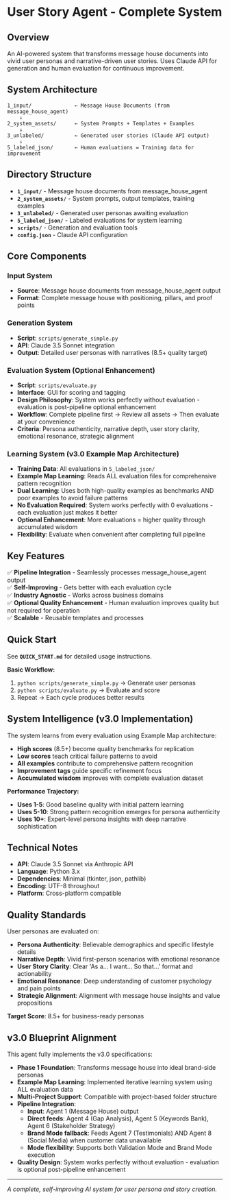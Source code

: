 # User Story Agent - Complete System

## Overview
An AI-powered system that transforms message house documents into vivid user personas and narrative-driven user stories. Uses Claude API for generation and human evaluation for continuous improvement.

## System Architecture

```
1_input/              ← Message House Documents (from message_house_agent)
    ↓
2_system_assets/      ← System Prompts + Templates + Examples
    ↓
3_unlabeled/          ← Generated user stories (Claude API output)
    ↓
5_labeled_json/       ← Human evaluations = Training data for improvement
```

## Directory Structure

- **`1_input/`** - Message house documents from message_house_agent
- **`2_system_assets/`** - System prompts, output templates, training examples
- **`3_unlabeled/`** - Generated user personas awaiting evaluation
- **`5_labeled_json/`** - Labeled evaluations for system learning
- **`scripts/`** - Generation and evaluation tools
- **`config.json`** - Claude API configuration

## Core Components

### Input System
- **Source**: Message house documents from message_house_agent output
- **Format**: Complete message house with positioning, pillars, and proof points

### Generation System  
- **Script**: `scripts/generate_simple.py`
- **API**: Claude 3.5 Sonnet integration
- **Output**: Detailed user personas with narratives (8.5+ quality target)

### Evaluation System (Optional Enhancement)
- **Script**: `scripts/evaluate.py` 
- **Interface**: GUI for scoring and tagging
- **Design Philosophy**: System works perfectly without evaluation - evaluation is post-pipeline optional enhancement
- **Workflow**: Complete pipeline first → Review all assets → Then evaluate at your convenience
- **Criteria**: Persona authenticity, narrative depth, user story clarity, emotional resonance, strategic alignment

### Learning System (v3.0 Example Map Architecture)
- **Training Data**: All evaluations in `5_labeled_json/`
- **Example Map Learning**: Reads ALL evaluation files for comprehensive pattern recognition
- **Dual Learning**: Uses both high-quality examples as benchmarks AND poor examples to avoid failure patterns
- **No Evaluation Required**: System works perfectly with 0 evaluations - each evaluation just makes it better
- **Optional Enhancement**: More evaluations = higher quality through accumulated wisdom
- **Flexibility**: Evaluate when convenient after completing full pipeline

## Key Features

✅ **Pipeline Integration** - Seamlessly processes message_house_agent output  
✅ **Self-Improving** - Gets better with each evaluation cycle  
✅ **Industry Agnostic** - Works across business domains  
✅ **Optional Quality Enhancement** - Human evaluation improves quality but not required for operation  
✅ **Scalable** - Reusable templates and processes  

## Quick Start

See **`QUICK_START.md`** for detailed usage instructions.

**Basic Workflow:**
1. `python scripts/generate_simple.py` → Generate user personas
2. `python scripts/evaluate.py` → Evaluate and score  
3. Repeat → Each cycle produces better results

## System Intelligence (v3.0 Implementation)

The system learns from every evaluation using Example Map architecture:
- **High scores** (8.5+) become quality benchmarks for replication
- **Low scores** teach critical failure patterns to avoid
- **All examples** contribute to comprehensive pattern recognition
- **Improvement tags** guide specific refinement focus
- **Accumulated wisdom** improves with complete evaluation dataset

**Performance Trajectory:**
- **Uses 1-5**: Good baseline quality with initial pattern learning
- **Uses 5-10**: Strong pattern recognition emerges for persona authenticity
- **Uses 10+**: Expert-level persona insights with deep narrative sophistication

## Technical Notes

- **API**: Claude 3.5 Sonnet via Anthropic API
- **Language**: Python 3.x
- **Dependencies**: Minimal (tkinter, json, pathlib)
- **Encoding**: UTF-8 throughout
- **Platform**: Cross-platform compatible

## Quality Standards

User personas are evaluated on:
- **Persona Authenticity**: Believable demographics and specific lifestyle details
- **Narrative Depth**: Vivid first-person scenarios with emotional resonance  
- **User Story Clarity**: Clear 'As a... I want... So that...' format and actionability
- **Emotional Resonance**: Deep understanding of customer psychology and pain points
- **Strategic Alignment**: Alignment with message house insights and value propositions

**Target Score**: 8.5+ for business-ready personas

## v3.0 Blueprint Alignment

This agent fully implements the v3.0 specifications:
- **Phase 1 Foundation**: Transforms message house into ideal brand-side personas
- **Example Map Learning**: Implemented iterative learning system using ALL evaluation data
- **Multi-Project Support**: Compatible with project-based folder structure
- **Pipeline Integration**: 
  - **Input**: Agent 1 (Message House) output
  - **Direct feeds**: Agent 4 (Gap Analysis), Agent 5 (Keywords Bank), Agent 6 (Stakeholder Strategy)
  - **Brand Mode fallback**: Feeds Agent 7 (Testimonials) AND Agent 8 (Social Media) when customer data unavailable
  - **Mode flexibility**: Supports both Validation Mode and Brand Mode execution
- **Quality Design**: System works perfectly without evaluation - evaluation is optional post-pipeline enhancement

---

*A complete, self-improving AI system for user persona and story creation.*